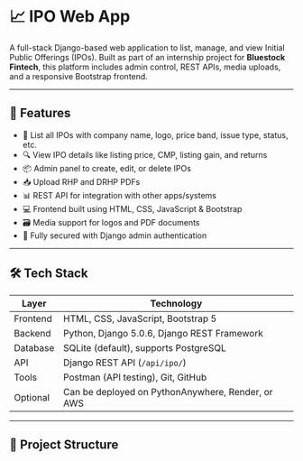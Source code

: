 # 📈 IPO Web App

A full-stack Django-based web application to list, manage, and view Initial Public Offerings (IPOs). Built as part of an internship project for **Bluestock Fintech**, this platform includes admin control, REST APIs, media uploads, and a responsive Bootstrap frontend.

---

## 🚀 Features

- 🏢 List all IPOs with company name, logo, price band, issue type, status, etc.
- 🔍 View IPO details like listing price, CMP, listing gain, and returns
- 📦 Admin panel to create, edit, or delete IPOs
- 📥 Upload RHP and DRHP PDFs
- 📊 REST API for integration with other apps/systems
- 💻 Frontend built using HTML, CSS, JavaScript & Bootstrap
- 🗃️ Media support for logos and PDF documents
- 🔐 Fully secured with Django admin authentication

---

## 🛠️ Tech Stack

| Layer       | Technology               |
|-------------|---------------------------|
| Frontend    | HTML, CSS, JavaScript, Bootstrap 5 |
| Backend     | Python, Django 5.0.6, Django REST Framework |
| Database    | SQLite (default), supports PostgreSQL |
| API         | Django REST API (`/api/ipo/`) |
| Tools       | Postman (API testing), Git, GitHub |
| Optional    | Can be deployed on PythonAnywhere, Render, or AWS |

---

## 📁 Project Structure

